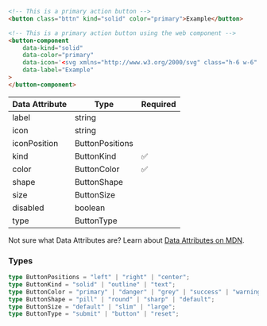 ```html
<!-- This is a primary action button -->
<button class="bttn" kind="solid" color="primary">Example</button>

<!-- This is a primary action button using the web component -->
<button-component
    data-kind="solid"
    data-color="primary"
    data-icon='<svg xmlns="http://www.w3.org/2000/svg" class="h-6 w-6" fill="none" viewBox="0 0 24 24" stroke="currentColor"><path stroke-linecap="round" stroke-linejoin="round" stroke-width="2" d="M12 6V4m0 2a2 2 0 100 4m0-4a2 2 0 110 4m-6 8a2 2 0 100-4m0 4a2 2 0 110-4m0 4v2m0-6V4m6 6v10m6-2a2 2 0 100-4m0 4a2 2 0 110-4m0 4v2m0-6V4" /></svg>'
    data-label="Example"
>
</button-component>
```

| Data Attribute | Type | Required |
| -------------- | ---- | -------- |
| label | string | |
| icon | string | |
| iconPosition | ButtonPositions | |
| kind | ButtonKind | ✅ |
| color | ButtonColor | ✅ |
| shape | ButtonShape | |
| size | ButtonSize | |
| disabled | boolean | | 
| type | ButtonType | |

Not sure what Data Attributes are? Learn about [Data Attributes on MDN](https://developer.mozilla.org/en-US/docs/Web/HTML/Global_attributes/data-*).

### Types

```typescript
type ButtonPositions = "left" | "right" | "center";
type ButtonKind = "solid" | "outline" | "text";
type ButtonColor = "primary" | "danger" | "grey" | "success" | "warning" | "info" | "white";
type ButtonShape = "pill" | "round" | "sharp" | "default";
type ButtonSize = "default" | "slim" | "large";
type ButtonType = "submit" | "button" | "reset";
```
